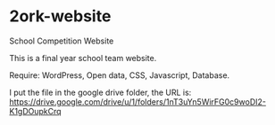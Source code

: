 # 2ork-website
School Competition Website

This is a final year school team website. 

Require: WordPress, Open data, CSS, Javascript, Database.

I put the file in the google drive folder, the URL is: https://drive.google.com/drive/u/1/folders/1nT3uYn5WirFG0c9woDI2-K1gDOupkCrq
